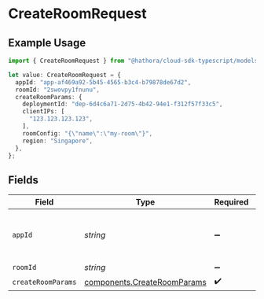 # CreateRoomRequest

## Example Usage

```typescript
import { CreateRoomRequest } from "@hathora/cloud-sdk-typescript/models/operations";

let value: CreateRoomRequest = {
  appId: "app-af469a92-5b45-4565-b3c4-b79878de67d2",
  roomId: "2swovpy1fnunu",
  createRoomParams: {
    deploymentId: "dep-6d4c6a71-2d75-4b42-94e1-f312f57f33c5",
    clientIPs: [
      "123.123.123.123",
    ],
    roomConfig: "{\"name\":\"my-room\"}",
    region: "Singapore",
  },
};
```

## Fields

| Field                                                                      | Type                                                                       | Required                                                                   | Description                                                                | Example                                                                    |
| -------------------------------------------------------------------------- | -------------------------------------------------------------------------- | -------------------------------------------------------------------------- | -------------------------------------------------------------------------- | -------------------------------------------------------------------------- |
| `appId`                                                                    | *string*                                                                   | :heavy_minus_sign:                                                         | N/A                                                                        | app-af469a92-5b45-4565-b3c4-b79878de67d2                                   |
| `roomId`                                                                   | *string*                                                                   | :heavy_minus_sign:                                                         | N/A                                                                        | 2swovpy1fnunu                                                              |
| `createRoomParams`                                                         | [components.CreateRoomParams](../../models/components/createroomparams.md) | :heavy_check_mark:                                                         | N/A                                                                        |                                                                            |